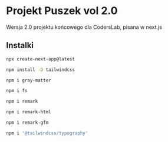 # Projekt Puszek vol 2.0

Wersja 2.0 projektu końcowego dla CodersLab, pisana w next.js

## Instalki

```bash
npx create-next-app@latest
```

```bash
npm install -D tailwindcss
```

```bash
npm i gray-matter
```

```bash
npm i fs
```

```bash
npm i remark
```

```bash
npm i remark-html
```

```bash
npm i remark-gfm
```

```bash
npm i '@tailwindcss/typography'
```
